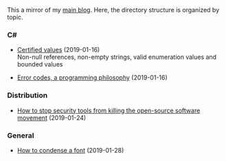 ﻿This a mirror of my [main blog](https://chrisbertrandprogramer.wordpress.com/). Here, the directory structure is organized by topic.

### C#

- [Certified values](C%23/Certified%20values%20\(2019-01-16\).md) (2019-01-16)  
Non-null references, non-empty strings, valid enumeration values and bounded values

- [Error codes, a programming philosophy](C%23/Error%20codes,%20a%20programming%20philosophy%20\(2019-01-16\).md) (2019-01-16)

### Distribution

- [How to stop security tools from killing the open-source software movement](Distribution/How%20to%20stop%20security%20tools%20from%20killing%20the%20open-source%20software%20movement%20\(2019-01-24\).md) (2019-01-24)

### General

- [How to condense a font](General/How%20to%20condense%20a%20font%20\(2019-01-28\).md) (2019-01-28)